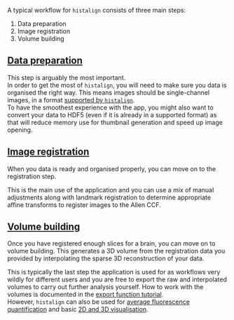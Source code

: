 A typical workflow for `histalign` consists of three main steps:  
1. Data preparation  
2. Image registration  
3. Volume building

## [Data preparation](tutorials/data-preparation.md)

This step is arguably the most important.  
In order to get the most of `histalign`, you will need to make sure you data is organised the right way. This means images should be single-channel images, in a format [supported by `histalign`](reference/CLI/index.md#histalign-list).  
To have the smoothest experience with the app, you might also want to convert your data to HDF5 (even if it is already in a supported format) as that will reduce memory use for thumbnail generation and speed up image opening.

## [Image registration](tutorials/registration.md)

When you data is ready and organised properly, you can move on to the registration step.  

This is the main use of the application and you can use a mix of manual adjustments along with landmark registration to determine appropriate affine transforms to register images to the Allen CCF.

## [Volume building](tutorials/volume-building.md)

Once you have registered enough slices for a brain, you can move on to volume building. This generates a 3D volume from the registration data you provided by interpolating the sparse 3D reconstruction of your data.  

This is typically the last step the application is used for as workflows very wildly for different users and you are free to export the raw and interpolated volumes to carry out further analysis yourself. How to work with the volumes is documented in the [export function tutorial](tutorials/volume-building.md#exporting-3d-volumes).  
However, `histalign` can also be used for [average fluorescence quantification](tutorials/quantifying.md) and basic [2D and 3D visualisation](tutorials/visualisation.md).
